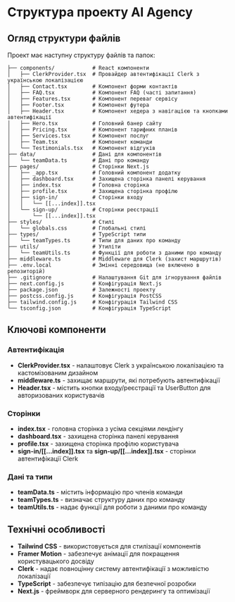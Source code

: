 # Структура проекту AI Agency

## Огляд структури файлів

Проект має наступну структуру файлів та папок:

```
├── components/            # React компоненти
│   ├── ClerkProvider.tsx  # Провайдер автентифікації Clerk з українською локалізацією
│   ├── Contact.tsx        # Компонент форми контактів
│   ├── FAQ.tsx            # Компонент FAQ (часті запитання)
│   ├── Features.tsx       # Компонент переваг сервісу
│   ├── Footer.tsx         # Компонент футера
│   ├── Header.tsx         # Компонент хедера з навігацією та кнопками автентифікації
│   ├── Hero.tsx           # Головний банер сайту
│   ├── Pricing.tsx        # Компонент тарифних планів
│   ├── Services.tsx       # Компонент послуг
│   ├── Team.tsx           # Компонент команди
│   └── Testimonials.tsx   # Компонент відгуків
├── data/                  # Дані для компонентів
│   └── teamData.ts        # Дані про команду
├── pages/                 # Сторінки Next.js
│   ├── _app.tsx           # Головний компонент додатку
│   ├── dashboard.tsx      # Захищена сторінка панелі керування
│   ├── index.tsx          # Головна сторінка
│   ├── profile.tsx        # Захищена сторінка профілю
│   ├── sign-in/           # Сторінки входу
│   │   └── [[...index]].tsx
│   └── sign-up/           # Сторінки реєстрації
│       └── [[...index]].tsx
├── styles/                # Стилі
│   └── globals.css        # Глобальні стилі
├── types/                 # TypeScript типи
│   └── teamTypes.ts       # Типи для даних про команду
├── utils/                 # Утиліти
│   └── teamUtils.ts       # Функції для роботи з даними про команду
├── middleware.ts          # Middleware для Clerk (захист маршрутів)
├── .env.local             # Змінні середовища (не включено в репозиторій)
├── .gitignore             # Налаштування Git для ігнорування файлів
├── next.config.js         # Конфігурація Next.js
├── package.json           # Залежності проекту
├── postcss.config.js      # Конфігурація PostCSS
├── tailwind.config.js     # Конфігурація Tailwind CSS
└── tsconfig.json          # Конфігурація TypeScript
```

## Ключові компоненти

### Автентифікація

- **ClerkProvider.tsx** - налаштовує Clerk з українською локалізацією та кастомізованим дизайном
- **middleware.ts** - захищає маршрути, які потребують автентифікації
- **Header.tsx** - містить кнопки входу/реєстрації та UserButton для авторизованих користувачів

### Сторінки

- **index.tsx** - головна сторінка з усіма секціями лендінгу
- **dashboard.tsx** - захищена сторінка панелі керування
- **profile.tsx** - захищена сторінка профілю користувача
- **sign-in/[[...index]].tsx** та **sign-up/[[...index]].tsx** - сторінки автентифікації Clerk

### Дані та типи

- **teamData.ts** - містить інформацію про членів команди
- **teamTypes.ts** - визначає структуру даних про команду
- **teamUtils.ts** - надає функції для роботи з даними про команду

## Технічні особливості

- **Tailwind CSS** - використовується для стилізації компонентів
- **Framer Motion** - забезпечує анімації для покращення користувацького досвіду
- **Clerk** - надає повноцінну систему автентифікації з можливістю локалізації
- **TypeScript** - забезпечує типізацію для безпечної розробки
- **Next.js** - фреймворк для серверного рендерингу та оптимізації
